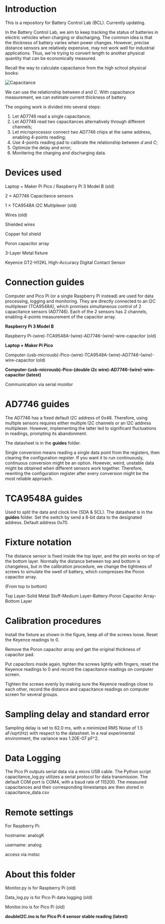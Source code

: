 # Introduction

This is a repository for Battery Control Lab (BCL). Currently updating.  

In the Battery Control Lab, we aim to keep tracking the status of batteries in electric vehicles when charging or discharging. The common idea is that the thickness of battery varies when power changes. However, precise distance sensors are relatively expensive, may not work well for industrial applications. Thus, we're trying to convert length to another physical quantity that can be economically measured.  

Recall the way to calculate capacitance from the high school physical books:  

![Capacitance](./images/Cap.png)  

We can use the relationship between *d* and *C*. With capacitance measurement, we can estimate current thickness of battery.  

The ongoing work is divided into several steps:  

1. Let AD7746 read a single capacitance;
2. Let AD7746 read two capacitances alternatively through different channels;
3. Let microprocessor connect two AD7746 chips at the same address, enabling 4-points reading;
4. Use 4-points reading pad to calibrate the relationship between *d* and *C*;
5. Optimize the delay and error;
6. Monitering the charging and discharging data.

# Devices used

Laptop + Maker Pi Pico / Raspberry Pi 3 Model B (old)  

2 × AD7746 Capacitance sensors  

1 × TCA9548A I2C Multiplexer (old)  

Wires (old)  

Shielded wires

Copper foil shield

Poron capacitor array  

3-Layer Metal fixture  

Keyence GT2-H12KL High-Accuracy Digital Contact Sensor  

# Connection guides

Computer and Pico Pi (or a single Raspberry Pi instead) are used for data processing, logging and monitoring. They are directly connected to an I2C multiplexer (TCA9548A), which promises simultaneous control of 2 capacitance sensors (AD7746). Each of the 2 sensors has 2 channels,  enabling 4-points measurement of the capacitor array.  

**Raspberry Pi 3 Model B**  

Raspberry Pi-(wire)-TCA9548A-(wire)-AD7746-(wire)-wire-capacitor (old)

**Laptop + Maker Pi Pico**  

Computer-(usb-microusb)-Pico-(wire)-TCA9548A-(wire)-AD7746-(wire)-wire-capacitor (old)

**Computer-(usb-microusb)-Pico-(double i2c wire)-AD7746-(wire)-wire-capacitor (latest)**

Communication via serial monitor  

# AD7746 guides

The AD7746 has a fixed default I2C address of 0x48. Therefore, using multiple sensors requires either multiple I2C channels or an I2C address multiplexer. However, implementing the latter led to significant fluctuations in readings, prompting its abandonment.  

The datasheet is in the **guides** folder.  

Single conversion means reading a single data point from the registers, then clearing the configuration register. If you want it to run continuously, continuous conversion might be an option. However, weird, unstable data might be obtained when different sensors work together. Therefore, rewriting the configuration register after every conversion might be the most reliable approach.

# TCA9548A guides

Used to split the data and clock line (SDA & SCL). The datasheet is in the **guides** folder. Set the switch by send a 8-bit data to the designated address. Default address 0x70.

# Fixture notation

The distance sensor is fixed inside the top layer, and the pin works on top of the bottom layer. Normally the distance between top and bottom is changeless, but in the calibration procedure, we change the tightness of screws to simulate the swell of battery, which compresses the Poron capacitor array.  

(From top to bottom)  

Top Layer-Solid Metal Stuff-Medium Layer-Battery-Poron Capacitor Array-Bottom Layer  

# Calibration procedures

Install the fixture as shown in the figure, keep all of the screws loose. Reset the Keyence readings to 0.  

Remove the Poron capacitor array and get the original thickness of capacitor pad.  

Put capacitors inside again, tighten the screws lightly with fingers, reset the Keyence readings to 0 and record the capacitance readings on computer screen.  

Tighten the screws evenly by making sure the Keyence readings close to each other, record the distance and capacitance readings on computer screen for several groups.  

# Sampling delay and standard error

Sampling delay is set to 62.0 ms, with a minimized RMS Noise of 1.5 aF/sqrt(Hz) with respect to the datasheet. In a real experimental environment, the variance was 1.20E-07 pF^2.

# Data Logging

The Pico Pi outputs serial data via a micro USB cable. The Python script capacitance_log.py utilizes a serial protocol for data transmission. The default COM port is COM4, with a baud rate of 115200. The measured capacitances and their corresponding timestamps are then stored in capacitance_data.csv

# Remote settings

For Raspberry Pi:  

hostname: analogK  

username: analog  

access via mstsc  

# About this folder

Monitor.py is for Raspberry Pi (old)  

Data_log.py is for Pico Pi data logging (old)  

Monitor.ino is for Pico Pi (old)  

**doubleI2C.ino is for Pico Pi 4 sensor stable reading (latest)**
